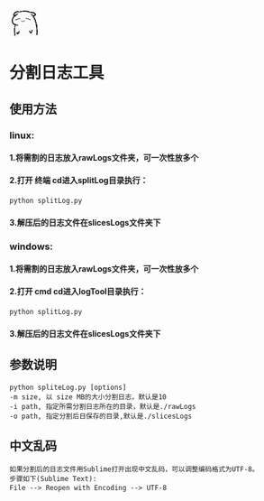 ![coder farmer](https://raw.githubusercontent.com/llsw/sgoly/dev/doc/sk/img/xixi.gif "0. 0")
#  分割日志工具
## 使用方法
### linux:
#### 1.将需割的日志放入rawLogs文件夹，可一次性放多个
#### 2.打开 终端 cd进入splitLog目录执行：
```Bash  
python splitLog.py
```
#### 3.解压后的日志文件在slicesLogs文件夹下

### windows:
#### 1.将需割的日志放入rawLogs文件夹，可一次性放多个
#### 2.打开 cmd cd进入logTool目录执行：
```Bash  
python splitLog.py
```
#### 3.解压后的日志文件在slicesLogs文件夹下


## 参数说明  
	python spliteLog.py [options]
	-m size, 以 size MB的大小分割日志，默认是10  
	-i path, 指定所需分割日志所在的目录，默认是./rawLogs  
	-o path, 指定分割后日保存的目录,默认是./slicesLogs  
## 中文乱码  
	如果分割后的日志文件用Sublime打开出现中文乱码，可以调整编码格式为UTF-8。  
	步骤如下(Sublime Text):  
	File --> Reopen with Encoding --> UTF-8